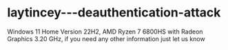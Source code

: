 # laytincey---deauthentication-attack
Windows 11 Home Version 22H2, AMD Ryzen 7 6800HS with Radeon Graphics 3.20 GHz, if you need any other information just let us know
